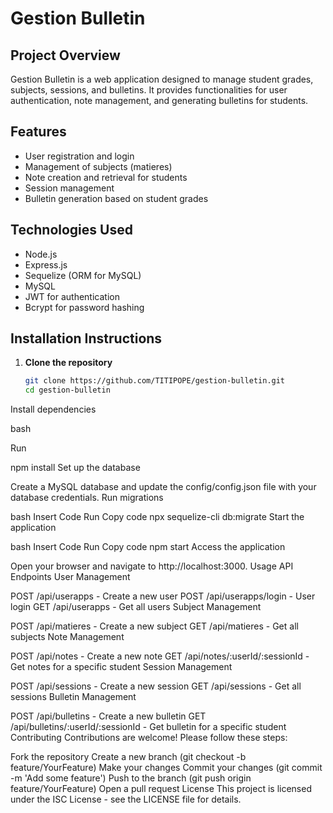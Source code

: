 # Gestion Bulletin

## Project Overview
Gestion Bulletin is a web application designed to manage student grades, subjects, sessions, and bulletins. It provides functionalities for user authentication, note management, and generating bulletins for students.

## Features
- User registration and login
- Management of subjects (matieres)
- Note creation and retrieval for students
- Session management
- Bulletin generation based on student grades

## Technologies Used
- Node.js
- Express.js
- Sequelize (ORM for MySQL)
- MySQL
- JWT for authentication
- Bcrypt for password hashing

## Installation Instructions

1. **Clone the repository**
   ```bash
   git clone https://github.com/TITIPOPE/gestion-bulletin.git
   cd gestion-bulletin
Install dependencies

bash

Run

npm install
Set up the database

Create a MySQL database and update the config/config.json file with your database credentials.
Run migrations

bash
Insert Code
Run
Copy code
npx sequelize-cli db:migrate
Start the application

bash
Insert Code
Run
Copy code
npm start
Access the application

Open your browser and navigate to http://localhost:3000.
Usage
API Endpoints
User Management

POST /api/userapps - Create a new user
POST /api/userapps/login - User login
GET /api/userapps - Get all users
Subject Management

POST /api/matieres - Create a new subject
GET /api/matieres - Get all subjects
Note Management

POST /api/notes - Create a new note
GET /api/notes/:userId/:sessionId - Get notes for a specific student
Session Management

POST /api/sessions - Create a new session
GET /api/sessions - Get all sessions
Bulletin Management

POST /api/bulletins - Create a new bulletin
GET /api/bulletins/:userId/:sessionId - Get bulletin for a specific student
Contributing
Contributions are welcome! Please follow these steps:

Fork the repository
Create a new branch (git checkout -b feature/YourFeature)
Make your changes
Commit your changes (git commit -m 'Add some feature')
Push to the branch (git push origin feature/YourFeature)
Open a pull request
License
This project is licensed under the ISC License - see the LICENSE file for details.